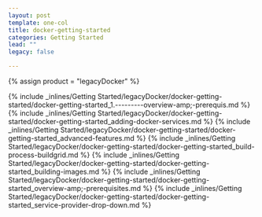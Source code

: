 ```yaml
---
layout: post
template: one-col
title: docker-getting-started
categories: Getting Started
lead: ""
legacy: false

---
```

{% assign product = "legacyDocker" %}

{% include _inlines/Getting Started/legacyDocker/docker-getting-started/docker-getting-started_1.---------overview-amp;-prerequis.md %}
{% include _inlines/Getting Started/legacyDocker/docker-getting-started/docker-getting-started_adding-docker-services.md %}
{% include _inlines/Getting Started/legacyDocker/docker-getting-started/docker-getting-started_advanced-features.md %}
{% include _inlines/Getting Started/legacyDocker/docker-getting-started/docker-getting-started_build-process-buildgrid.md %}
{% include _inlines/Getting Started/legacyDocker/docker-getting-started/docker-getting-started_building-images.md %}
{% include _inlines/Getting Started/legacyDocker/docker-getting-started/docker-getting-started_overview-amp;-prerequisites.md %}
{% include _inlines/Getting Started/legacyDocker/docker-getting-started/docker-getting-started_service-provider-drop-down.md %}
